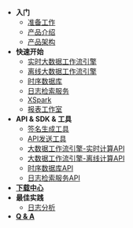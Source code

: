 - **入门**
  - [准备工作](/getstarted/ready)
  - [产品介绍](/getstarted/concept)
  - [产品架构](/getstarted/architecture)
- **快速开始**
  - [实时大数据工作流引擎](/quickstart/workflow)
  - [离线大数据工作流引擎](/quickstart/offline)
  - [时序数据库](/quickstart/tsdb)
  - [日志检索服务](/quickstart/logdb)
  - [XSpark](/quickstart/xspark)
  - [报表工作室](/quickstart/report)
- **API & SDK & 工具**
  - [签名生成工具](/api/akutil)
  - [API发送工具](/api/httpie)
  - [大数据工作流引擎-实时计算API](/api/pipeline)
  - [大数据工作流引擎-离线计算API](/api/offline)
  - [时序数据库API](/api/tsdb)
  - [日志检索服务API](/api/logdb)
- [**下载中心**](/downloads/download)
- **最佳实践**
  - [日志分析](/demo/log)
- [**Q & A**](/qa/qa)

